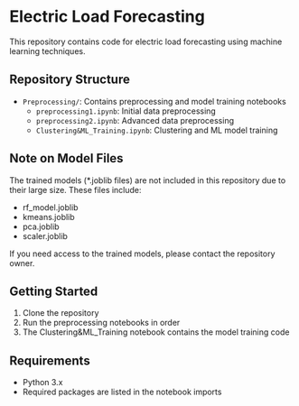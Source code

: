# Electric Load Forecasting

This repository contains code for electric load forecasting using machine learning techniques.

## Repository Structure

- `Preprocessing/`: Contains preprocessing and model training notebooks
  - `preprocessing1.ipynb`: Initial data preprocessing
  - `preprocessing2.ipynb`: Advanced data preprocessing
  - `Clustering&ML_Training.ipynb`: Clustering and ML model training

## Note on Model Files

The trained models (*.joblib files) are not included in this repository due to their large size. These files include:
- rf_model.joblib
- kmeans.joblib
- pca.joblib
- scaler.joblib

If you need access to the trained models, please contact the repository owner.

## Getting Started

1. Clone the repository
2. Run the preprocessing notebooks in order
3. The Clustering&ML_Training notebook contains the model training code

## Requirements

- Python 3.x
- Required packages are listed in the notebook imports 
